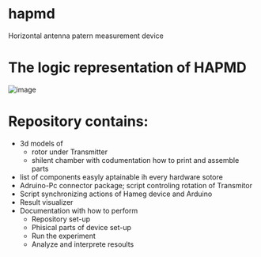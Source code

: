 # hapmd
Horizontal antenna patern measurement device

# The logic representation of HAPMD 
![image](https://user-images.githubusercontent.com/57156673/188265077-9666d72b-4701-4fcd-a90a-da028fa22bf0.png)

# Repository contains:
  - 3d models of 
    - rotor under Transmitter
    - shilent chamber
    with codumentation how to print and assemble parts
  - list of components easyly aptainable ih every hardware sotore 
  - Adruino-Pc connector package; script controling rotation of Transmitor
  - Script synchronizing actions of Hameg device and Arduino
  - Result visualizer
  - Documentation with how to perform
    - Repository set-up
    - Phisical parts of device set-up
    - Run the experiment
    - Analyze and interprete resoults
